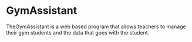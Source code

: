 GymAssistant
============

TheGymAssistant is a web based program that allows teachers to manage their gym students and the data that goes with the student.
